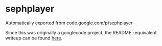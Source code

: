# sephplayer
Automatically exported from code.google.com/p/sephplayer

Since this was originally a googlecode project, the README -equivalent writeup can be found [here](https://code.google.com/archive/p/sephplayer/).
